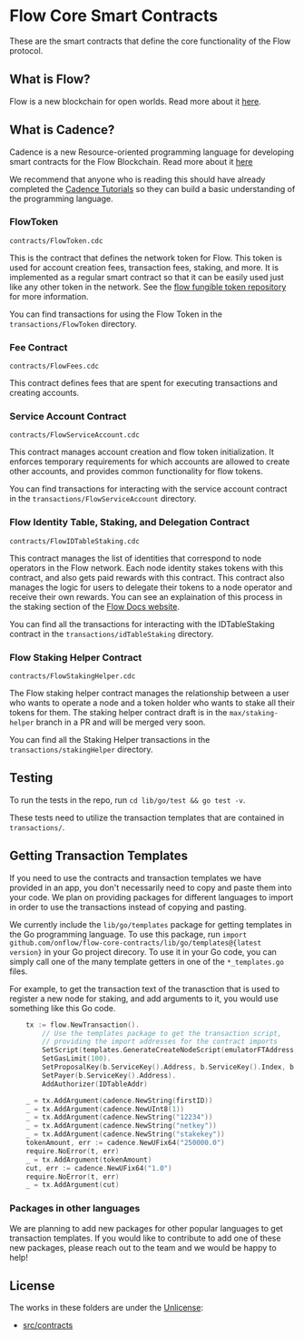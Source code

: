 # Flow Core Smart Contracts

These are the smart contracts that define the core functionality of the Flow protocol.

## What is Flow?

Flow is a new blockchain for open worlds. Read more about it [here](https://www.onflow.org/).

## What is Cadence?

Cadence is a new Resource-oriented programming language 
for developing smart contracts for the Flow Blockchain.
Read more about it [here](https://www.docs.onflow.org)

We recommend that anyone who is reading this should have already
completed the [Cadence Tutorials](https://docs.onflow.org/docs/getting-started-1) 
so they can build a basic understanding of the programming language.

### FlowToken

`contracts/FlowToken.cdc`

This is the contract that defines the network token for Flow. 
This token is used for account creation fees, transaction fees, staking, and more. It is 
implemented as a regular smart contract so that it can be easily used 
just like any other token in the network. See the [flow fungible token repository](https://github.com/onflow/flow-ft)
for more information.

You can find transactions for using the Flow Token in the `transactions/FlowToken` directory.

### Fee Contract

`contracts/FlowFees.cdc`

This contract defines fees that are spent for executing transactions and creating accounts.

### Service Account Contract

`contracts/FlowServiceAccount.cdc`

This contract manages account creation and flow token initialization. It enforces temporary
requirements for which accounts are allowed to create other accounts, and provides common
functionality for flow tokens.

You can find transactions for interacting with the service account contract in the `transactions/FlowServiceAccount` directory.

### Flow Identity Table, Staking, and Delegation Contract

`contracts/FlowIDTableStaking.cdc`

This contract manages the list of identities that correspond to node operators in the Flow network.
Each node identity stakes tokens with this contract, and also gets paid rewards with this contract.
This contract also manages the logic for users to delegate their tokens to a node operator
and receive their own rewards. You can see an explaination of this process in the staking section
of the [Flow Docs website](https://docs.onflow.org/token/staking/).

You can find all the transactions for interacting with the IDTableStaking contract
in the `transactions/idTableStaking` directory.

### Flow Staking Helper Contract

`contracts/FlowStakingHelper.cdc`

The Flow staking helper contract manages the relationship between a user who wants to operate a node
and a token holder who wants to stake all their tokens for them. The staking helper contract draft is
in the `max/staking-helper` branch in a PR and will be merged very soon.

You can find all the Staking Helper transactions in the `transactions/stakingHelper` directory.

## Testing

To run the tests in the repo, run `cd lib/go/test && go test -v`.

These tests need to utilize the transaction templates that are contained in `transactions/`.

## Getting Transaction Templates

If you need to use the contracts and transaction templates we have provided in an app, you don't necessarily 
need to copy and paste them into your code. We plan on providing packages for different
languages to import in order to use the transactions instead of copying and pasting.

We currently include the `lib/go/templates` package for getting templates in the Go programming language.
To use this package, run `import github.com/onflow/flow-core-contracts/lib/go/templates@{latest version}`
in your Go project direcory. To use it in your Go code, you can simply call one of the many 
template getters in one of the `*_templates.go` files. 

For example, to get the transaction text of the tranasction that is used to register a new node
for staking, and add arguments to it, you would use something like this Go code.

```Go
    tx := flow.NewTransaction().
        // Use the templates package to get the transaction script,
        // providing the import addresses for the contract imports
        SetScript(templates.GenerateCreateNodeScript(emulatorFTAddress, emulatorFlowTokenAddress, IDTableAddr.String())).
        SetGasLimit(100).
        SetProposalKey(b.ServiceKey().Address, b.ServiceKey().Index, b.ServiceKey().SequenceNumber).
        SetPayer(b.ServiceKey().Address).
        AddAuthorizer(IDTableAddr)

    _ = tx.AddArgument(cadence.NewString(firstID))
    _ = tx.AddArgument(cadence.NewUInt8(1))
    _ = tx.AddArgument(cadence.NewString("12234"))
    _ = tx.AddArgument(cadence.NewString("netkey"))
    _ = tx.AddArgument(cadence.NewString("stakekey"))
    tokenAmount, err := cadence.NewUFix64("250000.0")
    require.NoError(t, err)
    _ = tx.AddArgument(tokenAmount)
    cut, err := cadence.NewUFix64("1.0")
    require.NoError(t, err)
    _ = tx.AddArgument(cut)
```

### Packages in other languages

We are planning to add new packages for other popular languages to get transaction templates.
If you would like to contribute to add one of these new packages, please reach out
to the team and we would be happy to help!

## License 

The works in these folders are under the [Unlicense](https://github.com/dapperlabs/flow-core-contracts/blob/master/LICENSE):

- [src/contracts](https://github.com/dapperlabs/flow-core-contracts/tree/master/contracts)



